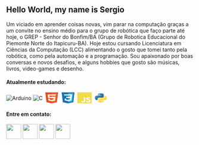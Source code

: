 ## Hello World, my name is Sergio

Um viciado em aprender coisas novas, vim parar na computação graças a um convite no ensino médio para o grupo de robótica que faço parte até hoje, o GREP - Senhor do Bonfim/BA (Grupo de Robotica Educacional do Piemonte Norte do Itapicuru-BA). Hoje estou cursando Licenciatura em Ciências da Computação (LCC) alimentando o gosto que tomei tanto pela robótica, como pela automação e a programação.
Sou apaixonado por boas conversas e novos desafios, e alguns hobbies que gosto são músicas, livros, video-games e desenho.

#### Atualmente estudando:

<div style="display: inline_block">
<img align="center" alt="Arduino" height="30" width="40" src="https://cdn.jsdelivr.net/gh/devicons/devicon@latest/icons/arduino/arduino-original-wordmark.svg">
<img align="center" alt="C" height="30" width="40" src="https://cdn.jsdelivr.net/gh/devicons/devicon@latest/icons/c/c-original.svg">
<img align="center" alt="HTML" height="30" width="40" src="https://raw.githubusercontent.com/devicons/devicon/master/icons/html5/html5-original.svg">
<img align="center" alt="CSS" height="30" width="40" src="https://raw.githubusercontent.com/devicons/devicon/master/icons/css3/css3-original.svg">
<img align="center" alt="Js" height="30" width="40" src="https://raw.githubusercontent.com/devicons/devicon/master/icons/javascript/javascript-plain.svg">
<img align="center" alt="Python" height="30" width="40" src="https://raw.githubusercontent.com/devicons/devicon/master/icons/python/python-original.svg">
</div>

#### Entre em contato:

<div style="display: inline_block">
<a href="https://instagram.com/ss_vinicius11/" target="_blank"><img align="center"; height= "40"; width= "40"; src="https://cdn-icons-png.flaticon.com/128/174/174855.png" target="_blank"></a>
<a href="https://discord.com/users/260547366635962378" target="_blank"><img align="center"; height= "40"; width= "40"; src="https://www.flaticon.com/free-icon/discord_3670157" target="_blank"></a>
<a href = "[mailto:sj.vinicius@hotmail.com](mailto:sj.vinicius@hotmail.com)"><img align="center"; height= "40"; width= "40"; src="https://cdn-icons-png.flaticon.com/128/732/732223.png" target="_blank"></a>
<a href = "[mailto:sj.vinicius2003@gmail.com](mailto:sj.vinicius2003@gmail.com)"><img align="center"; height= "40"; width= "40"; src="https://cdn-icons-png.flaticon.com/128/5968/5968534.png" target="_blank"></a>
</div>